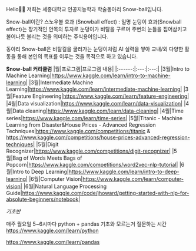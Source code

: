 Hello👋👋 저희는 세종대학교 인공지능학과 학술동아리 Snow-ball입니다.

Snow-ball이란?
스노우볼 효과 (Snowball effect) : 일명 눈덩이 효과(Snowball effect)는 장기적인 안목의 투자로 눈덩이가 비탈을 구르며 주변의 눈들을 집어삼키고 불어나듯 불리는 것을 의미하는 주식용어입니다.

동아리 Snow-ball은 비탈길을 굴러가는 눈덩이처럼 AI 실력을 쌓아 교내/외 다양한 활동을 통해 본인의 목표를 이루는 것을 목적으로 하고 있습니다. 

**Snow-ball 커리큘럼**
|월|프로그램|프로그램 내용|
|:------:|:---:|:---:|
|3월|Intro to Machine Learning|https://www.kaggle.com/learn/intro-to-machine-learning|
|3월|Intermediate Machine Learning|https://www.kaggle.com/learn/intermediate-machine-learning|
|3월|Feature Engineering|https://www.kaggle.com/learn/feature-engineering|
|4월|Data visualization|https://www.kaggle.com/learn/data-visualization|
|4월|Data cleaning|https://www.kaggle.com/learn/data-cleaning|
|4월|Time series|https://www.kaggle.com/learn/time-series|
|5월|Titanic - Machine Learning from Disaster&House Prices - Advanced Regression Techniques|https://www.kaggle.com/competitions/titanic & https://www.kaggle.com/competitions/house-prices-advanced-regression-techniques|
|5월|Digit Recognizer|https://www.kaggle.com/competitions/digit-recognizer|
|5월|Bag of Words Meets Bags of Popcorn|https://www.kaggle.com/competitions/word2vec-nlp-tutorial|
|6월|Intro to Deep Learning|https://www.kaggle.com/learn/intro-to-deep-learning|
|6월|Computer Vision|https://www.kaggle.com/learn/computer-vision|
|6월|Natural Language Processing Guide|https://www.kaggle.com/code/jhoward/getting-started-with-nlp-for-absolute-beginners/notebook|
 
 *기초반*
 
 매주 월요일 5~6시마다 python + pandas 기초와 모르는거 질문하는 시간
 https://www.kaggle.com/learn/python
 
 https://www.kaggle.com/learn/pandas

